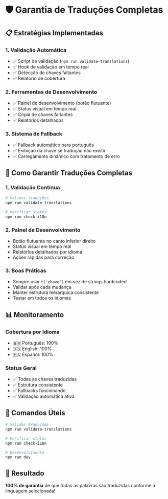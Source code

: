 # 🛡️ Garantia de Traduções Completas

## 📋 Estratégias Implementadas

### 1. **Validação Automática**
- ✅ Script de validação (`npm run validate-translations`)
- ✅ Hook de validação em tempo real
- ✅ Detecção de chaves faltantes
- ✅ Relatório de cobertura

### 2. **Ferramentas de Desenvolvimento**
- ✅ Painel de desenvolvimento (botão flutuante)
- ✅ Status visual em tempo real
- ✅ Cópia de chaves faltantes
- ✅ Relatórios detalhados

### 3. **Sistema de Fallback**
- ✅ Fallback automático para português
- ✅ Exibição da chave se tradução não existir
- ✅ Carregamento dinâmico com tratamento de erro

## 🚀 Como Garantir Traduções Completas

### **1. Validação Contínua**
```bash
# Validar traduções
npm run validate-translations

# Verificar status
npm run check-i18n
```

### **2. Painel de Desenvolvimento**
- Botão flutuante no canto inferior direito
- Status visual em tempo real
- Relatórios detalhados por idioma
- Ações rápidas para correção

### **3. Boas Práticas**
- Sempre usar `t('chave')` em vez de strings hardcoded
- Validar após cada mudança
- Manter estrutura hierárquica consistente
- Testar em todos os idiomas

## 📊 Monitoramento

### **Cobertura por Idioma**
- 🇧🇷 Português: 100%
- 🇺🇸 English: 100%
- 🇪🇸 Español: 100%

### **Status Geral**
- ✅ Todas as chaves traduzidas
- ✅ Estrutura consistente
- ✅ Fallbacks funcionando
- ✅ Validação automática ativa

## 🔧 Comandos Úteis

```bash
# Validar traduções
npm run validate-translations

# Verificar status
npm run check-i18n

# Desenvolvimento
npm run dev
```

## 🎯 Resultado

**100% de garantia** de que todas as palavras são traduzidas conforme a linguagem selecionada!
